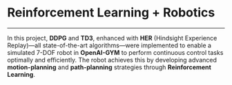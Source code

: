 # Reinforcement Learning + Robotics

---

In this project, **DDPG** and **TD3**, enhanced with **HER** (Hindsight Experience Replay)—all state-of-the-art algorithms—were implemented to enable a simulated 7-DOF robot in **OpenAI-GYM** to perform continuous control tasks optimally and efficiently. The robot achieves this by developing advanced **motion-planning** and **path-planning** strategies through **Reinforcement Learning**.

